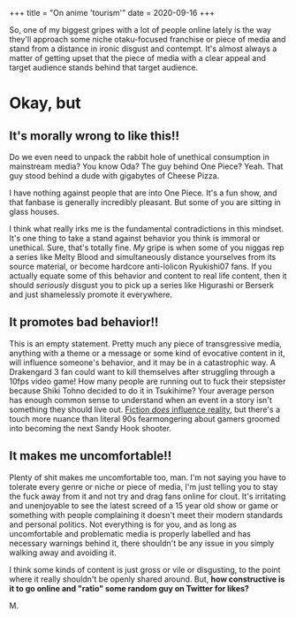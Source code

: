 +++
title = "On anime 'tourism'"
date = 2020-09-16
+++

So, one of my biggest gripes with a lot of people online lately is the way they'll approach some niche otaku-focused franchise or piece of media and stand from a distance in ironic disgust and contempt. It's almost always a matter of getting upset that the piece of media with a clear appeal and target audience stands behind that target audience. 

# Okay, but

## It's morally wrong to like this!!
Do we even need to unpack the rabbit hole of unethical consumption in mainstream media? You know Oda? The guy behind One Piece? Yeah. That guy stood behind a dude with gigabytes of Cheese Pizza. 

I have nothing against people that are into One Piece. It's a fun show, and that fanbase is generally incredibly pleasant. But some of you are sitting in glass houses.

I think what really irks me is the fundamental contradictions in this mindset. It's one thing to take a stand against behavior you think is immoral or unethical. Sure, that's totally fine. *My* gripe is when some of you niggas rep a series like Melty Blood and simultaneously distance yourselves from its source material, or become hardcore anti-lolicon Ryukishi07 fans. If you actually equate some of this behavior and content to real life content, then it should *seriously* disgust you to pick up a series like Higurashi or Berserk and just shamelessly promote it everywhere.

## It promotes bad behavior!!
This is an empty statement. Pretty much any piece of transgressive media, anything with a theme or a message or some kind of evocative content in it, will influence someone's behavior, and it may be in a catastrophic way. A Drakengard 3 fan could want to kill themselves after struggling through a 10fps video game!  How many people are running out to fuck their stepsister because Shiki Tohno decided to do it in Tsukihime? Your average person has enough common sense to understand when an event in a story isn't something they should live out. [Fiction *does* influence reality](../inland-empire-and-the-mirror-of-fiction), but there's a touch more nuance than literal 90s fearmongering about gamers groomed into becoming the next Sandy Hook shooter.

## It makes me uncomfortable!!
Plenty of shit makes me uncomfortable too, man. I'm not saying you have to tolerate every genre or niche or piece of media, I'm just telling you to stay the fuck away from it and not try and drag fans online for clout. It's irritating and unenjoyable to see the latest screed of a 15 year old show or game or something with people complaining it doesn't meet their modern standards and personal politics. Not everything is for you, and as long as uncomfortable and problematic media is properly labelled and has necessary warnings behind it, there shouldn't be any issue in you simply walking away and avoiding it.


I think some kinds of content is just gross or vile or disgusting, to the point where it really shouldn't be openly shared around. But, **how constructive is it to go online and "ratio" some random guy on Twitter for likes?**


M.
